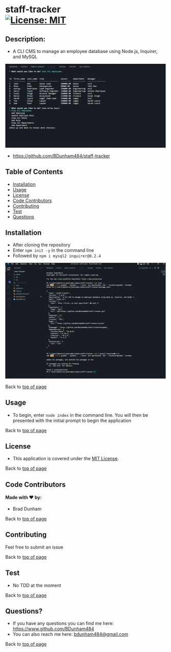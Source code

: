 
# staff-tracker <br>[![License: MIT](https://img.shields.io/badge/License-MIT-yellow.svg)](https://opensource.org/licenses/MIT)


## Description: 

* A CLI CMS to manage an employee database using Node.js, Inquirer, and MySQL

![staff-tracker](./assets/images/staff-tracker.png)

* <a href='https://github.com/BDunham484/staff-tracker'>https://github.com/BDunham484/staff-tracker</a>

## Table of Contents

- [Installation](#installation)
- [Usage](#usage)
- [License](#license)
- [Code Contributors](#code-contributors)
- [Contributing](#contributing)
- [Test](#test)
- [Questions](#questions)

## Installation

* After cloning the repository
*  Enter `npm init -y` in the command line
*  Followed by `npm i mysql2 inquirer@8.2.4`

![staff-tracker](./assets/images/staff-tracker-install.png)

Back to [top of page](# )

## Usage

* To begin, enter `node index` in the command line.  You will then be presented with the initial prompt to begin the application



Back to [top of page](# )

## License

* This application is covered under the <a href='https://opensource.org/licenses/MIT'>MIT License</a>.

Back to [top of page](# )


## Code Contributors

#### Made with ❤️ by:

* Brad Dunham



Back to [top of page](# )

## Contributing

Feel free to submit an issue

Back to [top of page](# )

## Test

* No TDD at the moment



Back to [top of page](# )

## Questions?

* If you have any questions you can find me here: <https://www.github.com/BDunham484>
* You can also reach me here: bdunham484@gmail.com

Back to [top of page](# )

    
